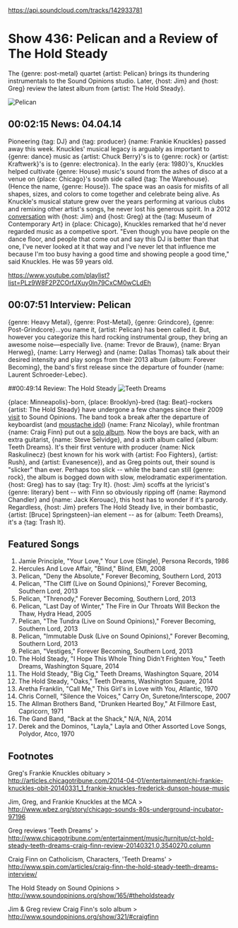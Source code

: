 

https://api.soundcloud.com/tracks/142933781

# Show 436: Pelican and a Review of The Hold Steady
The {genre: post-metal} quartet {artist: Pelican} brings its thundering instrumentals to the Sound Opinions studio. Later, {host: Jim} and {host: Greg} review the latest album from {artist: The Hold Steady}.

![Pelican](http://static.soundopinions.org/images/2014/pelican_web.jpg)

## 00:02:15 News: 04.04.14
Pioneering {tag: DJ} and {tag: producer} {name: Frankie Knuckles} passed away this week. Knuckles' musical legacy is arguably as important to {genre: dance} music as {artist: Chuck Berry}'s is to {genre: rock} or {artist: Kraftwerk}'s is to {genre: electronica}. In the early {era: 1980}'s, Knuckles helped cultivate {genre: House} music's sound from the ashes of disco at a venue on {place: Chicago}'s south side called {tag: The Warehouse}. (Hence the name, {genre: House}). The space was an oasis for misfits of all shapes, sizes, and colors to come together and celebrate being alive. As Knuckle's musical stature grew over the years performing at various clubs and remixing other artist's songs, he never lost his generous spirit. In a 2012 [conversation](http://www.wbez.org/story/chicago-sounds-80s-underground-incubator-97196) with {host: Jim} and {host: Greg} at the {tag: Museum of Contemporary Art} in {place: Chicago}, Knuckles remarked that he'd never regarded music as a competive sport. "Even though you have people on the dance floor, and people that come out and say this DJ is better than that one, I've never looked at it that way and I've never let that influence me because I'm too busy having a good time and showing people a good time," said Knuckles. He was 59 years old. 

https://www.youtube.com/playlist?list=PLz9W8F2PZCOrfJXuy0ln79CxCM0wCLdEh

## 00:07:51 Interview: Pelican
{genre: Heavy Metal}, {genre: Post-Metal}, {genre: Grindcore}, {genre: Post-Grindcore}...you name it, {artist: Pelican} has been called it. But, however you categorize this hard rocking instrumental group, they bring an awesome noise—especially live. {name: Trevor de Brauw}, {name: Bryan Herweg}, {name: Larry Herweg} and {name: Dallas Thomas} talk about their desired intensity and play songs from their 2013 album {album: Forever Becoming}, the band's first release since the departure of founder {name: Laurent Schroeder-Lebec}. 

##00:49:14 Review: The Hold Steady
![Teeth Dreams](http://is3.mzstatic.com/image/thumb/Music18/v4/b6/06/73/b6067342-3732-5a0d-743b-c2a3434a26d5/source/600x600bb.jpg "19552743/1127118766")

{place: Minneapolis}-born, {place: Brooklyn}-bred {tag: Beat}-rockers {artist: The Hold Steady} have undergone a few changes since their 2009 [visit](/show/165/) to Sound Opinions. The band took a break after the departure of keyboardist (and [moustache idol](http://www.brooklynvegan.com/img/music2/franznicolay4.jpg)) {name: Franz Nicolay}, while frontman {name: Craig Finn} put out a [solo album](/show/321/). Now the boys are back, with an extra guitarist, {name: Steve Selvidge}, and a sixth album called {album: Teeth Dreams}. It's their first venture with producer {name: Nick Raskulinecz} (best known for his work with {artist: Foo Fighters}, {artist: Rush}, and {artist: Evanesence}), and as Greg points out, their sound is "slicker" than ever. Perhaps too slick -- while the band can still {genre: rock}, the album is bogged down with slow, melodramatic experimentation. {host: Greg} has to say {tag: Try It}. {host: Jim} scoffs at the lyricist's {genre: literary} bent -- with Finn so obviously ripping off {name: Raymond Chandler} and {name: Jack Kerouac}, this host has to wonder if it's parody. Regardless, {host: Jim} prefers The Hold Steady live, in their bombastic, {artist: [Bruce] Springsteen}-ian element -- as for {album: Teeth Dreams}, it's a {tag: Trash It}.

## Featured Songs
1. Jamie Principle, "Your Love," Your Love (Single), Persona Records, 1986
1. Hercules And Love Affair, "Blind," Blind, EMI, 2008
1. Pelican, "Deny the Absolute," Forever Becoming, Southern Lord, 2013
1. Pelican, "The Cliff (Live on Sound Opinions)," Forever Becoming, Southern Lord, 2013
1. Pelican, "Threnody," Forever Becoming, Southern Lord, 2013
1. Pelican, "Last Day of Winter," The Fire in Our Throats Will Beckon the Thaw, Hydra Head, 2005
1. Pelican, "The Tundra (Live on Sound Opinions)," Forever Becoming, Southern Lord, 2013
1. Pelican, "Immutable Dusk (Live on Sound Opinions)," Forever Becoming, Southern Lord, 2013
1. Pelican, "Vestiges," Forever Becoming, Southern Lord, 2013
1. The Hold Steady, "I Hope This Whole Thing Didn't Frighten You," Teeth Dreams, Washington Square, 2014
1. The Hold Steady, "Big Cig," Teeth Dreams, Washington Square, 2014
1. The Hold Steady, "Oaks," Teeth Dreams, Washington Square, 2014
1. Aretha Franklin, "Call Me," This Girl's in Love with You, Atlantic, 1970
1. Chris Cornell, "Silence the Voices," Carry On, Suretone/Interscope, 2007
1. The Allman Brothers Band, "Drunken Hearted Boy," At Fillmore East, Capricorn, 1971
1. The Gand Band, "Back at the Shack," N/A, N/A, 2014
1. Derek and the Dominos, "Layla," Layla and Other Assorted Love Songs, Polydor, Atco, 1970


## Footnotes
Greg's Frankie Knuckles obituary > http://articles.chicagotribune.com/2014-04-01/entertainment/chi-frankie-knuckles-obit-20140331_1_frankie-knuckles-frederick-dunson-house-music

Jim, Greg, and Frankie Knuckles at the MCA > http://www.wbez.org/story/chicago-sounds-80s-underground-incubator-97196

Greg reviews 'Teeth Dreams' > http://www.chicagotribune.com/entertainment/music/turnitup/ct-hold-steady-teeth-dreams-craig-finn-review-20140321,0,3540270.column

Craig Finn on Catholicism, Characters, 'Teeth Dreams' > http://www.spin.com/articles/craig-finn-the-hold-steady-teeth-dreams-interview/

The Hold Steady on Sound Opinions > http://www.soundopinions.org/show/165/#theholdsteady

Jim & Greg review Craig Finn's solo album > http://www.soundopinions.org/show/321/#craigfinn